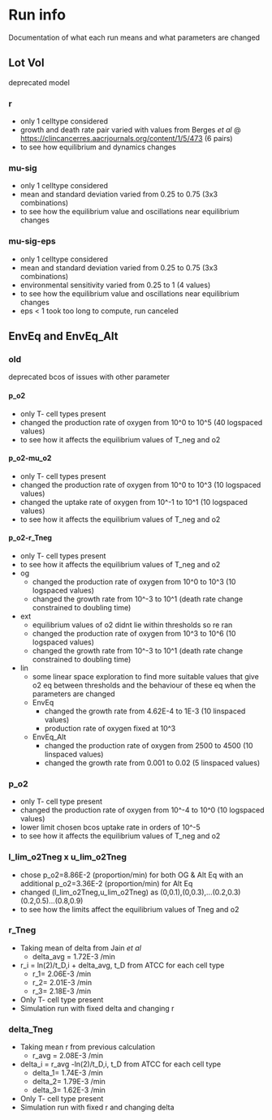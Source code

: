 # Run info
Documentation of what each run means and what parameters are changed

## Lot Vol
deprecated model
### r
- only 1 celltype considered
- growth and death rate pair varied with values from Berges _et al_ @ https://clincancerres.aacrjournals.org/content/1/5/473 (6 pairs)
- to see how equilibrium and dynamics changes

### mu-sig
- only 1 celltype considered
- mean and standard deviation varied from 0.25 to 0.75 (3x3 combinations)
- to see how the equilibrium value and oscillations near equilibrium changes

### mu-sig-eps
- only 1 celltype considered
- mean and standard deviation varied from 0.25 to 0.75 (3x3 combinations)
- environmental sensitivity varied from 0.25 to 1 (4 values)
- to see how the equilibrium value and oscillations near equilibrium changes
- eps < 1 took too long to compute, run canceled

## EnvEq and EnvEq_Alt
### old
deprecated bcos of issues with other parameter
#### p_o2
- only T- cell types present
- changed the production rate of oxygen from 10^0 to 10^5 (40 logspaced values)
- to see how it affects the equilibrium values of T_neg and o2

#### p_o2-mu_o2
- only T- cell types present
- changed the production rate of oxygen from 10^0 to 10^3 (10 logspaced values)
- changed the uptake rate of oxygen from 10^-1 to 10^1 (10 logspaced values)
- to see how it affects the equilibrium values of T_neg and o2

#### p_o2-r_Tneg
- only T- cell types present
- to see how it affects the equilibrium values of T_neg and o2
- og
    - changed the production rate of oxygen from 10^0 to 10^3 (10 logspaced values)
    - changed the growth rate from 10^-3 to 10^1 (death rate change constrained to doubling time)
- ext
    - equilibrium values of o2 didnt lie within thresholds so re ran
    - changed the production rate of oxygen from 10^3 to 10^6 (10 logspaced values)
    - changed the growth rate from 10^-3 to 10^1 (death rate change constrained to doubling time)
- lin
    - some linear space exploration to find more suitable values that give o2 eq between thresholds and the behaviour of these eq when the parameters are changed
    - EnvEq
        - changed the growth rate from 4.62E-4 to 1E-3 (10 linspaced values)
        - production rate of oxygen fixed at 10^3
    - EnvEq_Alt
        - changed the production rate of oxygen from 2500 to 4500 (10 linspaced values)
        - changed the growth rate from 0.001 to 0.02 (5 linspaced values)

### p_o2
- only T- cell type present
- changed the production rate of oxygen from 10^-4 to 10^0 (10 logspaced values)
- lower limit chosen bcos uptake rate in orders of 10^-5
- to see how it affects the equilibrium values of T_neg and o2

### l_lim_o2Tneg x u_lim_o2Tneg
- chose p_o2=8.86E-2 (proportion/min) for both OG & Alt Eq with an additional p_o2=3.36E-2 (proportion/min) for Alt Eq
- changed (l_lim_o2Tneg,u_lim_o2Tneg) as (0,0.1),(0,0.3),...(0.2,0.3)(0.2,0.5)...(0.8,0.9)
- to see how the limits affect the equilibrium values of Tneg and o2

### r_Tneg
- Taking mean of delta from Jain _et al_
    - delta_avg = 1.72E-3 /min
- r_i = ln(2)/t_D,i + delta_avg, t_D from ATCC for each cell type
    - r_1= 2.06E-3 /min
    - r_2= 2.01E-3 /min
    - r_3= 2.18E-3 /min
- Only T- cell type present
- Simulation run with fixed delta and changing r

### delta_Tneg
- Taking mean r from previous calculation
    -  r_avg = 2.08E-3 /min
- delta_i = r_avg -ln(2)/t_D,i, t_D from ATCC for each cell type
    - delta_1= 1.74E-3 /min
    - delta_2= 1.79E-3 /min
    - delta_3= 1.62E-3 /min
- Only T- cell type present
- Simulation run with fixed r and changing delta